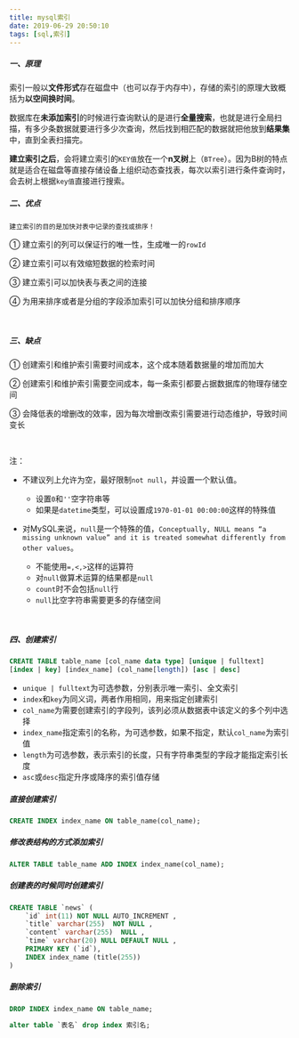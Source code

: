 ```yaml
---
title: mysql索引
date: 2019-06-29 20:50:10
tags: [sql,索引]
---
```


##### 一、原理

索引一般以**文件形式**存在磁盘中（也可以存于内存中），存储的索引的原理大致概括为**以空间换时间**。

数据库在**未添加索引**的时候进行查询默认的是进行**全量搜索**，也就是进行全局扫描，有多少条数据就要进行多少次查询，然后找到相匹配的数据就把他放到**结果集**中，直到全表扫描完。

**建立索引之后**，会将建立索引的`KEY值`放在一个**n叉树**上（`BTree`）。因为B树的特点就是适合在磁盘等直接存储设备上组织动态查找表，每次以索引进行条件查询时，会去树上根据`key值`直接进行搜索。

<!--more-->



##### 二、优点

```
建立索引的目的是加快对表中记录的查找或排序！
```

① 建立索引的列可以保证行的唯一性，生成唯一的`rowId`

② 建立索引可以有效缩短数据的检索时间

③ 建立索引可以加快表与表之间的连接

④ 为用来排序或者是分组的字段添加索引可以加快分组和排序顺序

<br/>



##### 三、缺点

① 创建索引和维护索引需要时间成本，这个成本随着数据量的增加而加大

② 创建索引和维护索引需要空间成本，每一条索引都要占据数据库的物理存储空间

③ 会降低表的增删改的效率，因为每次增删改索引需要进行动态维护，导致时间变长

<br/>



注：

- 不建议列上允许为空，最好限制`not null`，并设置一个默认值。
  - 设置`0`和`''`空字符串等
  - 如果是`datetime`类型，可以设置成`1970-01-01 00:00:00`这样的特殊值

- 对MySQL来说，`null`是一个特殊的值，`Conceptually, NULL means “a missing unknown value” and it is treated somewhat differently from other values`。
  - 不能使用`=,<,>`这样的运算符
  - 对`null`做算术运算的结果都是`null` 
  - `count`时不会包括`null`行
  - `null`比空字符串需要更多的存储空间

<br/>



##### 四、创建索引

```sql
CREATE TABLE table_name [col_name data type] [unique | fulltext] 
[index | key] [index_name] (col_name[length]) [asc | desc]
```

- `unique | fulltext`为可选参数，分别表示唯一索引、全文索引
- `index`和`key`为同义词，两者作用相同，用来指定创建索引
- `col_name`为需要创建索引的字段列，该列必须从数据表中该定义的多个列中选择
- `index_name`指定索引的名称，为可选参数，如果不指定，默认`col_name`为索引值
- `length`为可选参数，表示索引的长度，只有字符串类型的字段才能指定索引长度
- `asc`或`desc`指定升序或降序的索引值存储



##### 直接创建索引

```sql
CREATE INDEX index_name ON table_name(col_name);
```



##### 修改表结构的方式添加索引

```sql
ALTER TABLE table_name ADD INDEX index_name(col_name);
```



##### 创建表的时候同时创建索引

```sql
CREATE TABLE `news` (
    `id` int(11) NOT NULL AUTO_INCREMENT ,
    `title` varchar(255)  NOT NULL ,
    `content` varchar(255)  NULL ,
    `time` varchar(20) NULL DEFAULT NULL ,
    PRIMARY KEY (`id`),
    INDEX index_name (title(255))
)
```



##### 删除索引

```sql
DROP INDEX index_name ON table_name;

alter table `表名` drop index 索引名;
```

